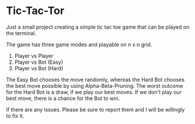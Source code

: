 # Tic-Tac-Tor

Just a small project creating a simple tic tac toe game that can be played on the terminal.

The game has three game modes and playable on n x n grid.

1. Player vs Player
2. Player vs Bot (Easy)
3. Player vs Bot (Hard)

The Easy Bot chooses the move randomly, whereas the Hard Bot chooses the best move possible by using Alpha-Beta-Pruning. The worst outcome for the Hard Bot is a draw, if we play our best moves. If we don't play our best move, there is a chance for the Bot to win.

If there are any issues. Please be sure to report them and I will be willingly to fix it.

